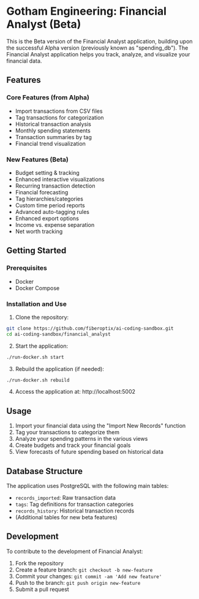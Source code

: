 # Gotham Engineering: Financial Analyst (Beta)

This is the Beta version of the Financial Analyst application, building upon the successful Alpha version (previously known as "spending_db"). The Financial Analyst application helps you track, analyze, and visualize your financial data.

## Features

### Core Features (from Alpha)
- Import transactions from CSV files
- Tag transactions for categorization
- Historical transaction analysis
- Monthly spending statements
- Transaction summaries by tag
- Financial trend visualization

### New Features (Beta)
- Budget setting & tracking
- Enhanced interactive visualizations
- Recurring transaction detection
- Financial forecasting
- Tag hierarchies/categories
- Custom time period reports
- Advanced auto-tagging rules
- Enhanced export options
- Income vs. expense separation
- Net worth tracking

## Getting Started

### Prerequisites
- Docker
- Docker Compose

### Installation and Use

1. Clone the repository:
```bash
git clone https://github.com/fiberoptix/ai-coding-sandbox.git
cd ai-coding-sandbox/financial_analyst
```

2. Start the application:
```bash
./run-docker.sh start
```

3. Rebuild the application (if needed):
```bash
./run-docker.sh rebuild
```

4. Access the application at: http://localhost:5002

## Usage

1. Import your financial data using the "Import New Records" function
2. Tag your transactions to categorize them
3. Analyze your spending patterns in the various views
4. Create budgets and track your financial goals
5. View forecasts of future spending based on historical data

## Database Structure

The application uses PostgreSQL with the following main tables:
- `records_imported`: Raw transaction data
- `tags`: Tag definitions for transaction categories
- `records_history`: Historical transaction records
- (Additional tables for new beta features)

## Development

To contribute to the development of Financial Analyst:

1. Fork the repository
2. Create a feature branch: `git checkout -b new-feature`
3. Commit your changes: `git commit -am 'Add new feature'`
4. Push to the branch: `git push origin new-feature`
5. Submit a pull request 